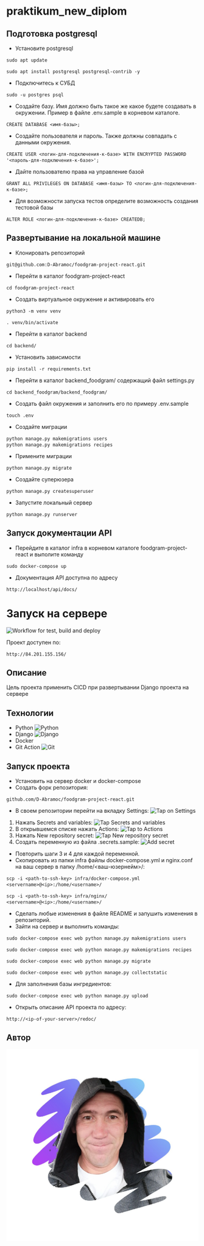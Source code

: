 # praktikum_new_diplom
## Подготовка postgresql
- Установите postgresql
```
sudo apt update
```
```
sudo apt install postgresql postgresql-contrib -y
```
- Подключитесь к СУБД
```
sudo -u postgres psql
```
- Создайте базу. Имя должно быть такое же какое будете создавать в окружении. Пример в файле .env.sample в корневом каталоге.
```
CREATE DATABASE <имя-базы>;
```
- Создайте пользователя и пароль. Также должны совпадать с данными окружения.
```
CREATE USER <логин-для-подключения-к-базе> WITH ENCRYPTED PASSWORD '<пароль-для-подключения-к-базе>';
```
- Дайте пользователю права на управление базой
```
GRANT ALL PRIVILEGES ON DATABASE <имя-базы> TO <логин-для-подключения-к-базе>; 
```
- Для возможности запуска тестов определите возможность создания тестовой базы
```
ALTER ROLE <логин-для-подключения-к-базе> CREATEDB;
```
## Развертывание на локальной машине
- Клонировать репозиторий
```
git@github.com:D-Abramoc/foodgram-project-react.git
``` 
- Перейти в каталог foodgram-project-react
```
cd foodgram-project-react
```
- Создать виртуальное окружение и активировать его
```
python3 -m venv venv
```
```
. venv/bin/activate
```
- Перейти в каталог backend
```
cd backend/
```
- Установить зависимости
```
pip install -r requirements.txt
```
- Перейти в каталог backend_foodgram/ содержащий файл settings.py
```
cd backend_foodgram/backend_foodgram/
```
- Создать файл окружения и заполнить его по примеру .env.sample
```
touch .env
```
- Создайте миграции
```
python manage.py makemigrations users
python manage.py makemigrations recipes
```
- Примените миграции
```
python manage.py migrate
```
- Создайте суперюзера
```
python manage.py createsuperuser
```
- Запустите локальный сервер
```
python manage.py runserver
```
## Запуск документации API
- Перейдите в каталог infra в корневом каталоге foodgram-project-react и выполите команду
```
sudo docker-compose up
```
- Документация API доступна по адресу
```
http://localhost/api/docs/
```


# Запуск на сервере #

![Workflow for test, build and deploy](https://github.com/D-Abramoc/foodgram-project-react/actions/workflows/foodgram_wf.yml/badge.svg)

Проект доступен по:
```
http://84.201.155.156/
```

## Описание ##

Цель проекта применить CICD при развертывании Django проекта на сервере

## Технологии ##

 - Python ![Python](https://img.shields.io/badge/Python-3776AB?style=for-the-badge&logo=python&logoColor=white)
 - Django  ![Django](https://img.shields.io/badge/Django-092E20?style=for-the-badge&logo=django&logoColor=white)
 - Docker
 - Git Action ![Git](https://img.shields.io/badge/GIT-E44C30?style=for-the-badge&logo=git&logoColor=white)

## Запуск проекта ##
- Установить на сервер docker и docker-compose
- Создать форк репозитория:
```
github.com/D-Abramoc/foodgram-project-react.git
```
- В своем репозитории перейти на вкладку Settings:
![Tap on Settings](images/settings-min.png)
1. Нажать Secrets and variables:
![Tap Secrets and variables](images/tap-to-secrets-and-variables-min.png)
2. В открывшемся списке нажать Actions:
![Tap to Actions](images/tap-to-actions-min.png)
3. Нажать New repository secret:
![Tap New repository secret](images/tap-new-repository-secret-min.png)
4. Создать переменную из файла .secrets.sample:
![Add secret](images/add-secret-min.png)
- Повторить шаги 3 и 4 для каждой переменной.
- Скопировать из папки infra файлы docker-compose.yml и nginx.conf на ваш сервер в папку /home/<ваш-юзернейм>/:
```
scp -i <path-to-ssh-key> infra/docker-compose.yml <servername>@<ip>:/home/<username>/
```
```
scp -i <path-to-ssh-key> infra/nginx/ <servername>@<ip>:/home/<username>/
```
- Сделать любые изменения в файле README и запушить изменения в репозиторий.
- Зайти на сервер и выполнить команды:
```
sudo docker-compose exec web python manage.py makemigrations users
```
```
sudo docker-compose exec web python manage.py makemigrations recipes
```
```
sudo docker-compose exec web python manage.py migrate
```
```
sudo docker-compose exec web python manage.py collectstatic
```
- Для заполнения базы ингредиентов:
```
sudo docker-compose exec web python manage.py upload
```

- Открыть описание API проекта по адресу:
```
http://<ip-of-your-server>/redoc/
```
## Автор
![Me](image/me.JPG)
